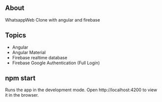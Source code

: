 ## About
WhatsappWeb Clone with angular and firebase

## Topics

- Angular
- Angular Material
- Firebase realtime database
- Firebase Google Authentication (Full Login)

## npm start

Runs the app in the development mode.
Open http://localhost:4200 to view it in the browser.

